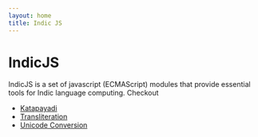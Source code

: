 ```yaml
---
layout: home
title: Indic JS
---
```


# IndicJS

IndicJS is a set of javascript (ECMAScript) modules that provide essential tools for Indic language computing.
Checkout

- [Katapayadi](/katapayadi/)
- [Transliteration](/transliteration/)
- [Unicode Conversion](/ascii-unicode-converter/)
